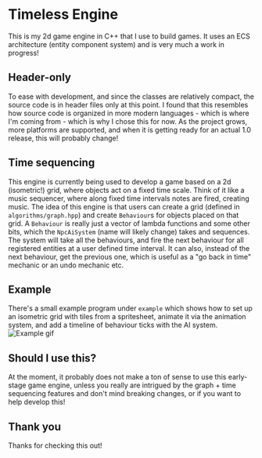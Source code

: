 # Timeless Engine

This is my 2d game engine in C++ that I use to build games. It uses an ECS architecture (entity component system) and is very much a work in progress!

## Header-only
To ease with development, and since the classes are relatively compact, the source code is in header files only at this point. I found that this resembles how source code is organized in more modern languages - which is where I'm coming from - which is why I chose this for now. As the project grows, more platforms are supported, and when it is getting ready for an actual 1.0 release, this will probably change!

## Time sequencing
This engine is currently being used to develop a game based on a 2d (isometric!) grid, where objects act on a fixed time scale. Think of it like a music sequencer, where along fixed time intervals notes are fired, creating music. 
The idea of this engine is that users can create a grid (defined in `algorithms/graph.hpp`) and create `Behaviour`s for objects placed on that grid. A `Behaviour` is really just a vector of lambda functions and some other bits, which the `NpcAiSystem` (name will likely change) takes and sequences. The system will take all the behaviours, and fire the next behaviour for all registered entities at a user defined time interval. It can also, instead of the next behaviour, get the previous one, which is useful as a "go back in time" mechanic or an undo mechanic etc.

## Example
There's a small example program under `example` which shows how to set up an isometric grid with tiles from a spritesheet, animate it via the animation system, and add a timeline of behaviour ticks with the AI system.
![Example gif](https://media.giphy.com/media/vFKqnCdLPNOKc/giphy.gif)


## Should I use this?
At the moment, it probably does not make a ton of sense to use this early-stage game engine, unless you really are intrigued by the graph + time sequencing features and don't mind breaking changes, or if you want to help develop this!

## Thank you
Thanks for checking this out!
